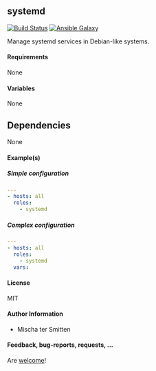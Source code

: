 ## systemd

[![Build Status](https://travis-ci.org/Oefenweb/ansible-systemd.svg?branch=master)](https://travis-ci.org/Oefenweb/ansible-systemd) [![Ansible Galaxy](http://img.shields.io/badge/ansible--galaxy-systemd-blue.svg)](https://galaxy.ansible.com/Oefenweb/systemd)

Manage systemd services in Debian-like systems.

#### Requirements

None

#### Variables

None

## Dependencies

None

#### Example(s)

##### Simple configuration

```yaml
---
- hosts: all
  roles:
    - systemd
```

##### Complex configuration

```yaml
---
- hosts: all
  roles:
    - systemd
  vars:
```

#### License

MIT

#### Author Information

* Mischa ter Smitten

#### Feedback, bug-reports, requests, ...

Are [welcome](https://github.com/Oefenweb/ansible-systemd/issues)!
